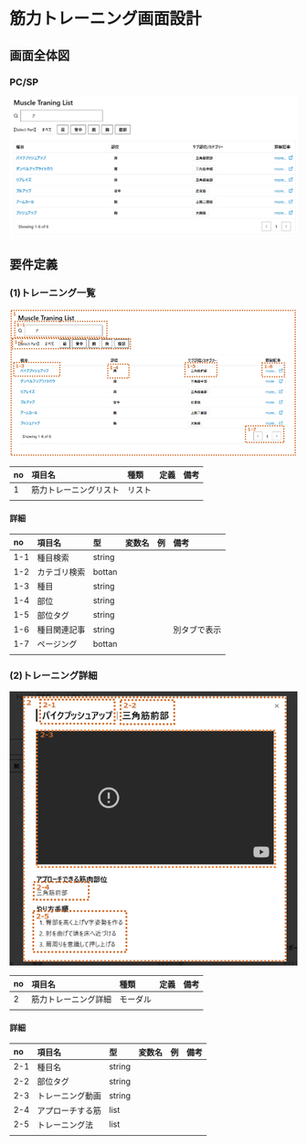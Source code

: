 # 筋力トレーニング画面設計

## 画面全体図

### PC/SP

![PC/SP](./img04/muscle_tr.png)

## 要件定義

### (1)トレーニング一覧

![トレーニング一覧](./img04/muscle_list.png)

|no|項目名|種類|定義|備考|
|:----|:----|:----|:----|:----|
|1|筋力トレーニングリスト|リスト|||
||||||

#### 詳細

|no|項目名|型|変数名|例|備考|
|:----|:----|:----|:----|:----|:----|
|1-1|種目検索|string||||
|1-2|カテゴリ検索|bottan||||
|1-3|種目|string||||
|1-4|部位|string||||
|1-5|部位タグ|string||||
|1-6|種目関連記事|string|||別タブで表示|
|1-7|ページング|bottan||||
|||||||

### (2)トレーニング詳細

![トレーニング詳細](./img04/musclse_detail.png)

|no|項目名|種類|定義|備考|
|:----|:----|:----|:----|:----|
|2|筋力トレーニング詳細|モーダル|||
||||||

#### 詳細


|no|項目名|型|変数名|例|備考|
|:----|:----|:----|:----|:----|:----|
|2-1|種目名|string||||
|2-2|部位タグ|string||||
|2-3|トレーニング動画|string||||
|2-4|アプローチする筋|list||||
|2-5|トレーニング法|list||||
|||||||

